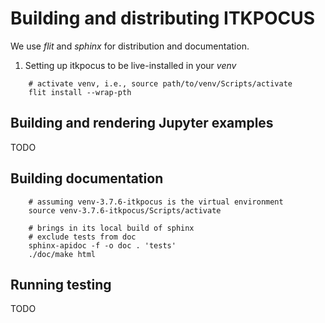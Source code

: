 # Building and distributing ITKPOCUS
We use _flit_ and _sphinx_ for distribution and documentation.
 
1.  Setting up itkpocus to be live-installed in your _venv_
```
    # activate venv, i.e., source path/to/venv/Scripts/activate
    flit install --wrap-pth
```

## Building and rendering Jupyter examples
TODO

## Building documentation
```
    # assuming venv-3.7.6-itkpocus is the virtual environment
    source venv-3.7.6-itkpocus/Scripts/activate
    
    # brings in its local build of sphinx
    # exclude tests from doc
    sphinx-apidoc -f -o doc . 'tests'
    ./doc/make html
```

## Running testing
TODO